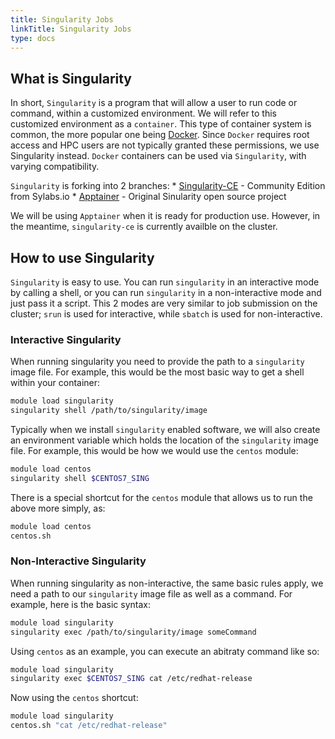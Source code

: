 ```yaml
---
title: Singularity Jobs
linkTitle: Singularity Jobs
type: docs
---
```


## What is Singularity

In short, `Singularity` is a program that will allow a user to run code or command, within a customized environment.
We will refer to this customized environment as a `container`.
This type of container system is common, the more popular one being [Docker](https://www.docker.com/).
Since `Docker` requires root access and HPC users are not typically granted these permissions, we use Singularity instead.
`Docker` containers can be used via `Singularity`, with varying compatibility.

`Singularity` is forking into 2 branches:
    * [Singularity-CE](https://sylabs.io/) - Community Edition from Sylabs.io
    * [Apptainer](https://apptainer.org/) - Original Sinularity open source project

We will be using `Apptainer` when it is ready for production use.
However, in the meantime, `singularity-ce` is currently availble on the cluster.

## How to use Singularity

`Singularity` is easy to use.
You can run `singularity` in an interactive mode by calling a shell, or you can run `singularity` in a non-interactive mode and just pass it a script.
This 2 modes are very similar to job submission on the cluster; `srun` is used for interactive, while `sbatch` is used for non-interactive.

### Interactive Singularity

When running singularity you need to provide the path to a `singularity` image file.
For example, this would be the most basic way to get a shell within your container:

```bash
module load singularity
singularity shell /path/to/singularity/image
```

Typically when we install `singularity` enabled software, we will also create an environment variable which holds the location of the `singularity` image file.
For example, this would be how we would use the `centos` module:

```bash
module load centos
singularity shell $CENTOS7_SING
```

There is a special shortcut for the `centos` module that allows us to run the above more simply, as:

```bash
module load centos
centos.sh
```

### Non-Interactive Singularity

When running singularity as non-interactive, the same basic rules apply, we need a path to our `singularity` image file as well as a command.
For example, here is the basic syntax:

```bash
module load singularity
singularity exec /path/to/singularity/image someCommand
```

Using `centos` as an example, you can execute an abitraty command like so:

```bash
module load singularity
singularity exec $CENTOS7_SING cat /etc/redhat-release
```

Now using the `centos` shortcut:

```bash
module load singularity
centos.sh "cat /etc/redhat-release"
```
